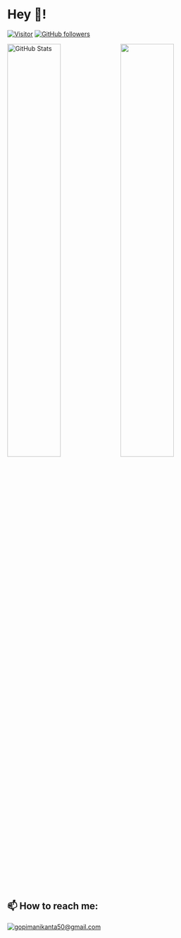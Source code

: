 <!---- 👋 Hi, I’m @Manikanta Gopi  
- Curious cat with Materialistic Mind, Always Strives to build something Unique.
- Technologies - Python, Deep Learning, Machine Learning, Flutter, Ruby on Rails.
- 

renrael-yzal/renrael-yzal is a ✨ special ✨ repository because its `README.md` (this file) appears on your GitHub profile.
You can click the Preview link to take a look at your changes.
--->


<h1>Hey 👋!</h1>

[![Visitor](https://visitor-badge.laobi.icu/badge?page_id=renrael-yzal.renrael-yzal)](https://github.com/renrael-yzal) [![GitHub followers](https://img.shields.io/github/followers/avvari-da.svg?style=social&label=Follow)](https://github.com/renrael-yzal?tab=followers)

<div>
  <img style="float: left; width: 49%" src="https://github-readme-streak-stats.herokuapp.com/?user=renrael-yzal" alt="GitHub Stats" />
  <img style="float: right; width: 49%" src="https://github-readme-stats.vercel.app/api?username=renrael-yzal&count_private=true&show_icons=true&theme=vue&include_all_commits=true" />
  <div style="clear: both"></div>
</div>

<h2>📫 How to reach me:</h2>

<a href="mailto:gopimanikanta50@gmail.com">![gopimanikanta50@gmail.com](https://img.shields.io/badge/Gmail-D14836?style=for-the-badge&logo=gmail&logoColor=white)</a> 

